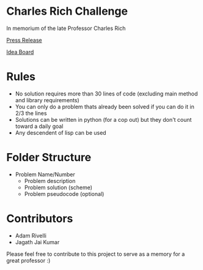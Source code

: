 # Charles Rich Challenge

In memorium of the late Professor Charles Rich

[Press Release](https://www.wpi.edu/news/memoriam-charles-rich-computer-science-professor-and-artificial-intelligence-pioneer)


[Idea Board](https://trello.com/b/JxbHRWsA)

# Rules

- No solution requires more than 30 lines of code (excluding main method and library requirements)
- You can only do a problem thats already been solved if you can do it in 2/3 the lines
- Solutions can be written in python (for a cop out) but they don't count toward a daily goal
- Any descendent of lisp can be used

# Folder Structure

- Problem Name/Number
    - Problem description
    - Problem solution (scheme)
    - Problem pseudocode (optional)

# Contributors

- Adam Rivelli
- Jagath Jai Kumar

Please feel free to contribute to this project to serve as a memory for a great professor :) 